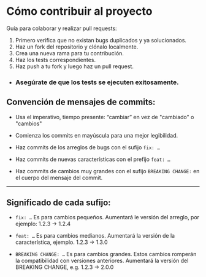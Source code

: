 # Cómo contribuir al proyecto

Guía para colaborar y realizar pull requests:

1. Primero verifica que no existan bugs duplicados y ya solucionados.
2. Haz un fork del repositorio y clónalo localmente.
3. Crea una nueva rama para tu contribución.
4. Haz los tests correspondientes.
5. Haz push a tu fork y luego haz un pull request.

* ### Asegúrate de que los tests se ejecuten exitosamente.

## Convención de mensajes de commits:
  * Usa el imperativo, tiempo presente: “cambiar” en vez de "cambiado" o "cambios"

  * Comienza los commits en mayúscula para una mejor legibilidad.

  * Haz commits de los arreglos de bugs con el sufijo `fix: …`

  * Haz commits de nuevas características con el prefijo `feat: …`

  * Haz commits de cambios muy grandes con el sufijo `BREAKING CHANGE:` en el cuerpo del mensaje del commit.

  ---

## Significado de cada sufijo:

* `fix: …` Es para cambios pequeños. Aumentará le versión del arreglo, por  ejemplo: 1.2.3 → 1.2.4

* `feat: …` Es para cambios medianos. Aumentará la versión de la característica, ejemplo. 1.2.3 → 1.3.0

* `BREAKING CHANGE: …` Es para cambios grandes. Estos cambios romperán la compatibilidad con versiones anteriores. Aumentará la versión del BREAKING CHANGE, e.g. 1.2.3 → 2.0.0